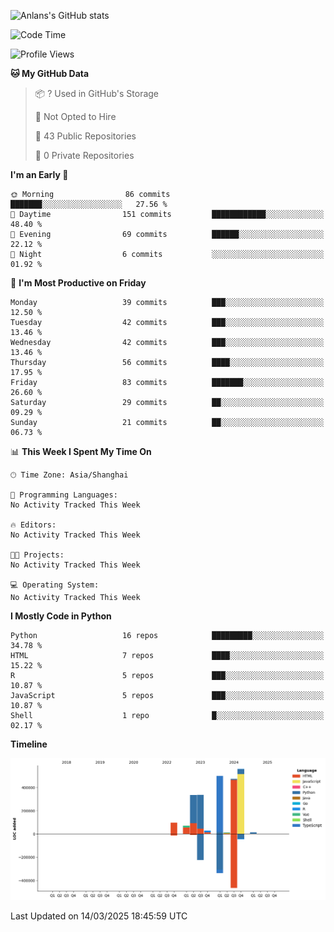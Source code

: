 <!-- ![Anlans's GitHub stats](https://github-readme-stats.vercel.app/api?username=Anlans) -->
![Anlans's GitHub stats](https://github-readme-stats.vercel.app/api?username=Anlans&rank_icon=github)

<!--START_SECTION:waka-->
![Code Time](http://img.shields.io/badge/Code%20Time-0%20secs-blue)

![Profile Views](http://img.shields.io/badge/Profile%20Views-0-blue)

**🐱 My GitHub Data** 

> 📦 ? Used in GitHub's Storage 
 > 
> 🚫 Not Opted to Hire
 > 
> 📜 43 Public Repositories 
 > 
> 🔑 0 Private Repositories 
 > 
**I'm an Early 🐤** 

```text
🌞 Morning                86 commits          ███████░░░░░░░░░░░░░░░░░░   27.56 % 
🌆 Daytime                151 commits         ████████████░░░░░░░░░░░░░   48.40 % 
🌃 Evening                69 commits          ██████░░░░░░░░░░░░░░░░░░░   22.12 % 
🌙 Night                  6 commits           ░░░░░░░░░░░░░░░░░░░░░░░░░   01.92 % 
```
📅 **I'm Most Productive on Friday** 

```text
Monday                   39 commits          ███░░░░░░░░░░░░░░░░░░░░░░   12.50 % 
Tuesday                  42 commits          ███░░░░░░░░░░░░░░░░░░░░░░   13.46 % 
Wednesday                42 commits          ███░░░░░░░░░░░░░░░░░░░░░░   13.46 % 
Thursday                 56 commits          ████░░░░░░░░░░░░░░░░░░░░░   17.95 % 
Friday                   83 commits          ███████░░░░░░░░░░░░░░░░░░   26.60 % 
Saturday                 29 commits          ██░░░░░░░░░░░░░░░░░░░░░░░   09.29 % 
Sunday                   21 commits          ██░░░░░░░░░░░░░░░░░░░░░░░   06.73 % 
```


📊 **This Week I Spent My Time On** 

```text
🕑︎ Time Zone: Asia/Shanghai

💬 Programming Languages: 
No Activity Tracked This Week

🔥 Editors: 
No Activity Tracked This Week

🐱‍💻 Projects: 
No Activity Tracked This Week

💻 Operating System: 
No Activity Tracked This Week
```

**I Mostly Code in Python** 

```text
Python                   16 repos            █████████░░░░░░░░░░░░░░░░   34.78 % 
HTML                     7 repos             ████░░░░░░░░░░░░░░░░░░░░░   15.22 % 
R                        5 repos             ███░░░░░░░░░░░░░░░░░░░░░░   10.87 % 
JavaScript               5 repos             ███░░░░░░░░░░░░░░░░░░░░░░   10.87 % 
Shell                    1 repo              █░░░░░░░░░░░░░░░░░░░░░░░░   02.17 % 
```



**Timeline**

![Lines of Code chart](https://raw.githubusercontent.com/Anlans/Anlans/main/assets/bar_graph.png)


 Last Updated on 14/03/2025 18:45:59 UTC
<!--END_SECTION:waka-->
